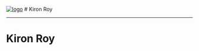 [![logo](https://kironroy.github.io/headshot_80px.svg)](https://kironroy.github.io/) # Kiron Roy

---

# Kiron Roy


